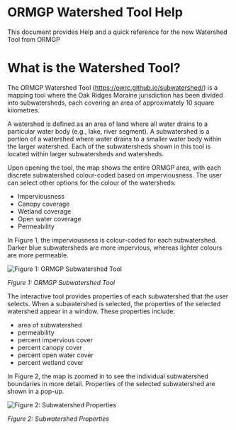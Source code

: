 # ORMGP Watershed Tool Help

This document provides Help and a quick reference for the new Watershed Tool from ORMGP

# What is the Watershed Tool?

The ORMGP Watershed Tool (https://owrc.github.io/subwatershed/) is a mapping tool where the Oak Ridges Moraine jurisdiction has been divided into subwatersheds, each covering an area of approximately 10 square kilometres.

A watershed is defined as an area of land where all water drains to a particular water body (e.g., lake, river segment).  A subwatershed is a portion of a watershed where water drains to a smaller water body within the larger watershed. Each of the subwatersheds shown in this tool is located within larger subwatersheds and watersheds.  

Upon opening the tool, the map shows the entire ORMGP area, with each discrete subwatershed colour-coded based on imperviousness. The user can select other options for the colour of the watersheds: 
- Imperviousness
- Canopy coverage 
- Wetland coverage 
- Open water coverage 
- Permeability 

In Figure 1, the imperviousness is colour-coded for each subwatershed.  Darker blue subwatersheds are more impervious, whereas lighter colours are more permeable. 

![*Figure 1: ORMGP Subwatershed Tool*](https://raw.githubusercontent.com/SteveShikaze/WatershedToolAbout/main/images/Subwatershed1.PNG)

_Figure 1: ORMGP Subwatershed Tool_

The interactive tool provides properties of each subwatershed that the user selects.  When a subwatershed is selected, the properties of the selected watershed appear in a window. These properties include:
- area of subwatershed
- permeability
- percent impervious cover
- percent canopy cover
- percent open water cover 
- percent wetland cover

In Figure 2, the map is zoomed in to see the individual subwatershed boundaries in more detail. Properties of the selected subwatershed are shown in a pop-up.

![*Figure 2: Subwatershed Properties*](https://raw.githubusercontent.com/SteveShikaze/WatershedToolAbout/main/images/subwatershed2.PNG)

_Figure 2: Subwatershed Properties_





